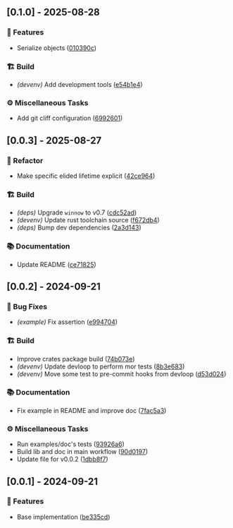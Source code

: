 ## [0.1.0] - 2025-08-28

### 🚀 Features

- Serialize objects ([010390c](https://github.com/vvvinceocam/muesli/commit/010390c7427cea3f41852ba48eef7d551e48b162))

### 🏗️ Build

- *(devenv)* Add development tools ([e54b1e4](https://github.com/vvvinceocam/muesli/commit/e54b1e4576c1f7274eedd00f18a5c0f0a8b49d50))

### ⚙️ Miscellaneous Tasks

- Add git cliff configuration ([6992601](https://github.com/vvvinceocam/muesli/commit/69926015898a7c58245ebf82b6ed9a0e6fea4cd6))

## [0.0.3] - 2025-08-27

### 🚜 Refactor

- Make specific elided lifetime explicit ([42ce964](https://github.com/vvvinceocam/muesli/commit/42ce964d16d6415b9d1f47937c372cdb8dfcbb47))

### 🏗️ Build

- *(deps)* Upgrade `winnow` to v0.7 ([cdc52ad](https://github.com/vvvinceocam/muesli/commit/cdc52ad468e1caea73f30e641d8557194ea90d32))
- *(devenv)* Update rust toolchain source ([f672db4](https://github.com/vvvinceocam/muesli/commit/f672db44a3d888b005d0c5c5553550319072f626))
- *(deps)* Bump dev dependencies ([2a3d143](https://github.com/vvvinceocam/muesli/commit/2a3d143f3ed14d17e8053e74d16216deb0bdef48))

### 📚 Documentation

- Update README ([ce71825](https://github.com/vvvinceocam/muesli/commit/ce71825b52c6a64f34a8bd2142969a1343271f2f))

## [0.0.2] - 2024-09-21

### 🐛 Bug Fixes

- *(example)* Fix assertion ([e994704](https://github.com/vvvinceocam/muesli/commit/e99470487154738e9a77f3874f933c09dee86f55))

### 🏗️ Build

- Improve crates package build ([74b073e](https://github.com/vvvinceocam/muesli/commit/74b073e90648b08f187d4dfe3ff66e57d0f9abec))
- *(devenv)* Update devloop to perform mor tests ([8b3e683](https://github.com/vvvinceocam/muesli/commit/8b3e68350d674ba0ac823f4844e6a74d16388eb4))
- *(devenv)* Move some test to pre-commit hooks from devloop ([d53d024](https://github.com/vvvinceocam/muesli/commit/d53d024652a3697afc8a08b6fd6c25bc21a03128))

### 📚 Documentation

- Fix example in README and improve doc ([7fac5a3](https://github.com/vvvinceocam/muesli/commit/7fac5a3b32234c1b1c3c541d8d6d295594a54baa))

### ⚙️ Miscellaneous Tasks

- Run examples/doc's tests ([93926a6](https://github.com/vvvinceocam/muesli/commit/93926a6a06d95cbf806e292884933c6af76c6d6b))
- Build lib and doc in main workflow ([90d0197](https://github.com/vvvinceocam/muesli/commit/90d0197907a1d5088db9c903200891870d74ef3c))
- Update file for v0.0.2 ([1dbb8f7](https://github.com/vvvinceocam/muesli/commit/1dbb8f7488f373bffe775a145fca69a7b2974218))

## [0.0.1] - 2024-09-21

### 🚀 Features

- Base implementation ([be335cd](https://github.com/vvvinceocam/muesli/commit/be335cd0b30f3cabf4f096b23ce270732c4b5e38))

